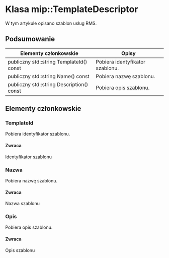 # <a name="class-miptemplatedescriptor"></a>Klasa mip::TemplateDescriptor 
W tym artykule opisano szablon usług RMS.
  
## <a name="summary"></a>Podsumowanie
 Elementy członkowskie                        | Opisy                                
--------------------------------|---------------------------------------------
publiczny std::string TemplateId() const  |  Pobiera identyfikator szablonu.
publiczny std::string Name() const  |  Pobiera nazwę szablonu.
publiczny std::string Description() const  |  Pobiera opis szablonu.
  
## <a name="members"></a>Elementy członkowskie
  
### <a name="templateid"></a>TemplateId
Pobiera identyfikator szablonu.
  
#### <a name="returns"></a>Zwraca
Identyfikator szablonu
  
### <a name="name"></a>Nazwa
Pobiera nazwę szablonu.
  
#### <a name="returns"></a>Zwraca
Nazwa szablonu
  
### <a name="description"></a>Opis
Pobiera opis szablonu.
  
#### <a name="returns"></a>Zwraca
Opis szablonu